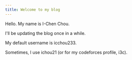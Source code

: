 ```yaml
---
title: Welcome to my blog
---
```


Hello. My name is I-Chen Chou.

I'll be updating the blog once in a while.

My default username is icchou233.

Sometimes, I use ichou21 (or for my codeforces profile, i3c).
